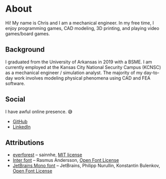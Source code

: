 # About

Hi! My name is Chris and I am a mechanical engineer. In my free time, I enjoy programming games, CAD modeling, 3D printing, and playing video games/board games.

## Background

I graduated from the University of Arkansas in 2019 with a BSME. I am currently employed at the Kansas City National Security Campus (KCNSC) as a mechanical engineer / simulation analyst. The majority of my day-to-day work involves modeling physical phenomena using CAD and FEA software.

## Social

I have awful online presence. 😅

- [GitHub](https://github.com/chrisphu)
- [LinkedIn](https://www.linkedin.com/in/chrisnguyenphu)

## Attributions

- [everforest](https://github.com/sainnhe/everforest) – sainnhe, [MIT license](/attributions/everforest/LICENSE.txt)
- [Inter font](https://fonts.google.com/specimen/Inter) – Rasmus Andersson, [Open Font License](/attributions/Inter/OFL.txt)
- [JetBrains Mono font](https://fonts.google.com/specimen/JetBrains+Mono) – JetBrains, Philipp Nurullin, Konstantin Bulenkov, [Open Font License](/attributions/JetBrains_Mono/OFL.txt)
